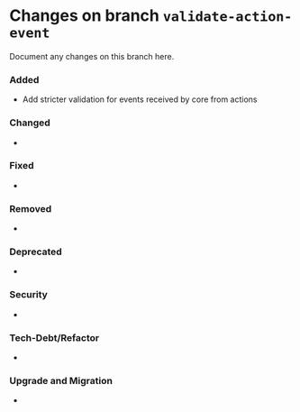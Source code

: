 # Changes on branch `validate-action-event`
Document any changes on this branch here.
### Added
- Add stricter validation for events received by core from actions

### Changed
- 

### Fixed
- 

### Removed
- 

### Deprecated
- 

### Security
- 

### Tech-Debt/Refactor
- 

### Upgrade and Migration
- 
